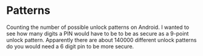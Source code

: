 # Patterns
Counting the number of possible unlock patterns on Android.
I wanted to see how many digits a PIN would have to be to be as secure as a 9-point unlock pattern.
Apparently there are about 140000 different unlock patterns do you would need a 6 digit pin to be more secure.
